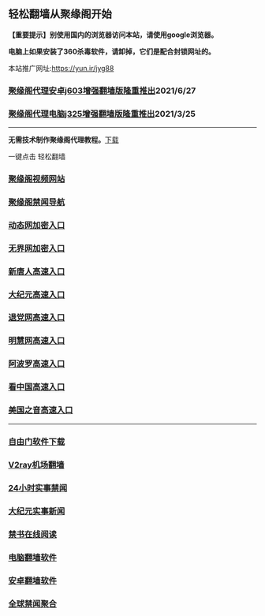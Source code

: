 ## 轻松翻墙从聚缘阁开始

**【重要提示】别使用国内的浏览器访问本站，请使用google浏览器。**

**电脑上如果安装了360杀毒软件，请卸掉，它们是配合封锁网址的。**

本站推广网址:https://yun.ir/jyg88

### [聚缘阁代理安卓j603增强翻墙版隆重推出](https://gitlab.com/juyuange/2/-/raw/master/j603.apk)2021/6/27

### [聚缘阁代理电脑j325增强翻墙版隆重推出](https://gitlab.com/juyuange/2/-/raw/master/j325dn.rar)2021/3/25

***



**无需技术制作聚缘阁代理教程。**[下载](https://gitlab.com/j25414/jyg/-/raw/master/jygdl.rar)

一键点击 轻松翻墙



### [聚缘阁视频网站](https://vvg-breeze-7d70.svnpgyiu.workers.dev)

### [聚缘阁禁闻导航](https://d3.ebra7.gq/)

### [动态网加密入口](https://88u.hyyr5.ml/deett/u4555p)

### [无界网加密入口](https://88u.hyyr5.ml/aeeu/r12a)

### [新唐人高速入口](https://88u.hyyr5.ml/moeert/rb5r)

### [大纪元高速入口](https://88u.hyyr5.ml/yvvv/r7e)

### [退党网高速入口](https://88u.hyyr5.ml/akvvkw/g8e)

### [明慧网高速入口](https://88u.hyyr5.ml/uvvvb/n3b)

### [阿波罗高速入口](https://88u.hyyr5.ml/asvvvp/o13a)

### [看中国高速入口](https://88u.hyyr5.ml/avvver/b11n)

### [美国之音高速入口](https://88u.hyyr5.ml/nnewwl/tl18m)
***






### [自由门软件下载](https://git.io/skyfree)

### [V2ray机场翻墙](https://github.com/bannedbook/fanqiang/wiki/V2ray%E6%9C%BA%E5%9C%BA)

### [24小时实事禁闻](https://github.com/fyvn2199/djy/blob/master/gb/n24hr.md?dfh#1)

### [大纪元实事新闻](https://github.com/fyvn2199/djy/blob/master/gb/nsc413.md?dfh#1)

### [禁书在线阅读](https://github.com/txyzum203/djy/blob/master/gb/9p.md?flntdtv#1)

### [电脑翻墙软件](https://github.com/Alvin9999/new-pac/wiki)

### [安卓翻墙软件](https://git.io/afq)

### [全球禁闻聚合](https://github.com/gfw-breaker/banned-news1/blob/master/README.md)












